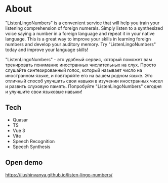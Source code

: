 # About
"ListenLingoNumbers" is a convenient service that will help you train your listening comprehension of foreign numerals. Simply listen to a synthesized voice saying a number in a foreign language and repeat it in your native language. This is a great way to improve your skills in learning foreign numbers and develop your auditory memory. Try "ListenLingoNumbers" today and improve your language skills!

"ListenLingoNumbers" - это удобный сервис, который поможет вам тренировать понимание иностранных числительных на слух. Просто слушайте синтезированный голос, который называет число на иностранном языке, и повторяйте его на вашем родном языке. Это отличный способ улучшить свои навыки в изучении иностранных чисел и развить слуховую память. Попробуйте "ListenLingoNumbers" сегодня и улучшите свои языковые навыки!

## Tech

- Quasar
- TS
- Vue 3
- Vite
- Speech Recognition
- Speech Synthesis

## Open demo

https://ilushinvanya.github.io/listen-lingo-numbers/